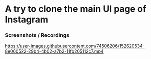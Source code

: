 # A try to clone the main UI page of Instagram

### Screenshots / Recordings





https://user-images.githubusercontent.com/74506206/152620534-8e060522-29b4-4b02-a7b2-11fb205112c7.mp4

